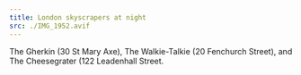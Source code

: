 ```yaml
---
title: London skyscrapers at night
src: ./IMG_1952.avif
---
```


The Gherkin (30 St Mary Axe), The Walkie-Talkie (20 Fenchurch Street), and The
Cheesegrater (122 Leadenhall Street.
